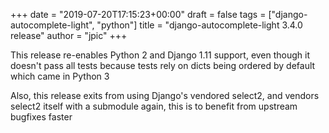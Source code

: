 +++
date = "2019-07-20T17:15:23+00:00"
draft = false
tags = ["django-autocomplete-light", "python"]
title = "django-autocomplete-light 3.4.0 release"
author = "jpic"
+++

This release re-enables Python 2 and Django 1.11 support, even though it doesn't pass all tests because tests rely on dicts being ordered by default which came in Python 3

Also, this release exits from using Django's vendored select2, and vendors select2 itself with a submodule again, this is to benefit from upstream bugfixes faster
